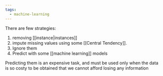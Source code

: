 ```yaml
---
tags:
  - machine-learning
---
```

There are few strategies:
1. removing [[instance|instances]]
2. impute missing values using some [[Central Tendency]].
3. Ignore them
4. Predict with some [[machine learning]] models

Predicting them is an expensive task, and must be used only when the data is so costy to be obtained that we cannot afford losing any information